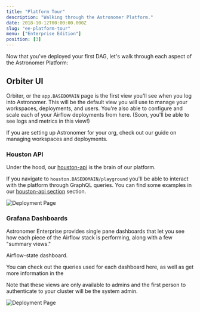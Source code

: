 ```yaml
---
title: "Platform Tour"
description: "Walking through the Astronomer Platform."
date: 2018-10-12T00:00:00.000Z
slug: "ee-platform-tour"
menu: ["Enterprise Edition"]
position: [3]
---
```


Now that you've deployed your first DAG, let's walk through each aspect of the Astronomer Platform:

## Orbiter UI

Orbiter, or the `app.BASEDOMAIN` page is the first view you'll see when you log into Astronomer. This will be the default view you will use to manage your workspaces, deployments, and users. You're also able to configure and scale each of your Airflow deployments from here. (Soon, you'll be able to see logs and metrics in this view!)

If you are setting up Astronomer for your org, check out our guide on managing workspaces and deployments.


### Houston API

Under the hood, our [houston-api](https://github.com/astronomer/houston-api) is the brain of our platform.

If you navigate to `houston.BASEDOMAIN/playground` you'll be able to interact with the platform through GraphQL queries. You can find some examples in our [houston-api section](https://www.astronomer.io/docs/houston-api/) section.


![Deployment Page](https://assets2.astronomer.io/guides/docs/ee/houston_example.png)

### Grafana Dashboards

Astronomer Enterprise provides single pane dashboards that let you see how each piece of the Airflow stack is performing, along with a few "summary views."

Airflow-state dashboard.

You can check out the queries used for each dashboard here, as well as get more information in the

Note that these views are only available to admins and the first person to authenticate to your cluster will be the system admin.


![Deployment Page](https://assets2.astronomer.io/guides/docs/ee/airflow_deployment_overview.png)
